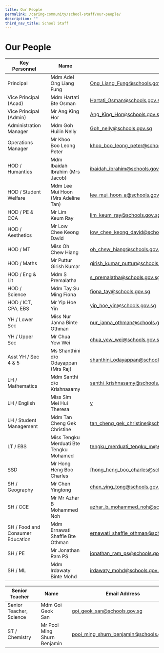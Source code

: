 ```yaml
---
title: Our People
permalink: /caring-community/school-staff/our-people/
description: ""
third_nav_title: School Staff
---
```

# **Our People**

| Key Personnel  	|   	| Name 	|   	| Email Address 	|
|---	|---	|---	|---	|---	|
| Principal 	|  	| Mdm Adel Ong Liang Fung 	|  	| [Ong_Liang_Fung@schools.gov.sg](mailto:Ong_Liang_Fung@schools.gov.sg) 	|
| Vice Principal (Acad) 	|  	| Mdm Hartati Bte Osman 	|  	| [Hartati_Osman@schools.gov.sg](mailto:Hartati_Osman@schools.gov.sg) 	|
| Vice Principal (Admin) 	|  	| Mr Ang King Hor 	|  	| [Ang_King_Hor@schools.gov.sg](mailto:Ang_King_Hor@schools.gov.sg) 	|
| Administration Manager 	|  	| Mdm Goh Huilin Nelly 	|  	| [Goh_nelly@schools.gov.sg](mailto:Goh_nelly@schools.gov.sg) 	|
| Operations Manager 	|  	| Mr Khoo Boo Leong Peter 	|  	| [khoo_boo_leong_peter@schools.gov.sg](mailto:khoo_boo_leong_peter@schools.gov.sg) 	|
| HOD / Humanties 	|  	| Mdm Ibaidah Ibrahim (Mrs Jacob) 	|  	| [ibaidah_ibrahim@schools.gov.sg](mailto:ibaidah_ibrahim@schools.gov.sg) 	|
| HOD / Student Welfare 	|  	| Mdm Lee Mui Hoon (Mrs Adeline Tan) 	|  	| [lee_mui_hoon_a@schools.gov.sg](mailto:lee_mui_hoon_a@schools.gov.sg) 	|
| HOD / PE & CCA 	|  	| Mr Lim Keum Ray  	|  	| [lim_keum_ray@schools.gov.sg](mailto:lim_keum_ray@schools.gov.sg) 	|
| HOD / Aesthetics  	|  	| Mr Low Chee Keong David 	|  	| [low_chee_keong_david@schools.gov.sg](mailto:low_chee_keong_david@schools.gov.sg) 	|
| HOD / MT 	|  	| Miss Oh Chew Hiang 	|  	| [oh_chew_hiang@schools.gov.sg](mailto:oh_chew_hiang@schools.gov.sg) 	|
| HOD / Maths  	|  	| Mr Puttur Girish Kumar 	|  	| [girish_kumar_puttur@schools.gov.sg](mailto:girish_kumar_puttur@schools.gov.sg) 	|
| HOD / Eng & Lit 	|  	| Mdm S Premalatha 	|  	| [s_premalatha@schools.gov.sg](mailto:s_premalatha@schools.gov.sg) 	|
| HOD / Science 	|  	| Mdm Tay Su Ming Fiona 	|  	| [fiona_tay@schools.gov.sg](mailto:fiona_tay@schools.gov.sg) 	|
| HOD / ICT, CPA, EBS 	|  	| Mr Yip Hoe Yin 	|  	| [yip_hoe_yin@schools.gov.sg](mailto:yip_hoe_yin@schools.gov.sg) 	|
| YH / Lower Sec 	|  	| Miss Nur Janna Binte Othman 	|  	| [nur_janna_othman@schools.gov.sg](mailto:nur_janna_othman@schools.gov.sg) 	|
| YH / Upper Sec 	|  	| Mr Chua Yew Wei  	|  	| [chua_yew_wei@schools.gov.sg](mailto:chua_yew_wei@schools.gov.sg) 	|
| Asst YH / Sec 4 & 5 	|  	| Ms Shanthini d/o Odayappan (Mrs Raj) 	|  	| [shanthini_odayappan@schools.gov.sg](mailto:shanthini_odayappan@schools.gov.sg) 	|
| LH / Mathematics 	|  	| Mdm Santhi d/o Krishnasamy 	|  	| [santhi_krishnasamy@schools.gov.sg](mailto:santhi_krishnasamy@schools.gov.sg) 	|
| LH / English 	|  	| Miss Sim Mei Hui Theresa 	|  	| [v](mailto:sim_mei_hui_theresa@schools.gov.sg) 	|
| LH / Student Management 	|  	| Mdm Tan Cheng Gek Christine 	|  	| [tan_cheng_gek_christine@schools.gov.sg](mailto:tan_cheng_gek_christine@schools.gov.sg) 	|
| LT / EBS 	|  	| Miss Tengku Merduati Bte Tengku Mohamed 	|  	| [tengku_merduati_tengku_m@schools.gov.sg](mailto:tengku_merduati_tengku_m@schools.gov.sg) 	|
| SSD 	|  	| Mr Hong Heng Boo Charles 	|  	| [hong_heng_boo_charles@schools.gov.sg]mailto:hong_heng_boo_charles@schools.gov.sg) 	|
| SH / Geography  	|  	| Mr Chen Yingtong 	|  	| [chen_ying_tong@schools.gov.sg](mailto:chen_ying_tong@schools.gov.sg) 	|
| SH / CCE    	|   	| Mr  Mr Azhar B Mohammed Noh 	|   	| [azhar_b_mohammed_noh@schools.gov.sg](mailto:azhar_b_mohammed_noh@schools.gov.sg) 	|
| SH / Food and Consumer Education 	|  	| Mdm Ernawati Shaffie Bte Othman 	|  	| [ernawati_shaffie_othman@schools.gov.sg](mailto:ernawati_shaffie_othman@schools.gov.sg) 	|
| SH / PE 	|  	| Mr Jonathan Ram PS 	|  	| [jonathan_ram_ps@schools.gov.sg](mailto:jonathan_ram_ps@schools.gov.sg) 	|
| SH / ML 	|  	| Mdm Irdawaty Binte Mohd 	|  	| [irdawaty_mohd@schools.gov.sg](mailto:irdawaty_mohd@schools.gov.sg) 	|




| Senior Teacher 	|   	| Name 	|   	| Email Address 	|
|---	|---	|---	|---	|---	|
| Senior Teacher, Science 	|  	| Mdm Goi Geok San 	|  	| [goi_geok_san@schools.gov.sg](mailto:goi_geok_san@schools.gov.sg) 	|
| ST / Chemistry 	|  	| Mr Pooi Ming Shurn Benjamin  	|  	| [pooi_ming_shurn_benjamin@schools.gov.sg](mailto:pooi_ming_shurn_benjamin@schools.gov.sg) 	|
